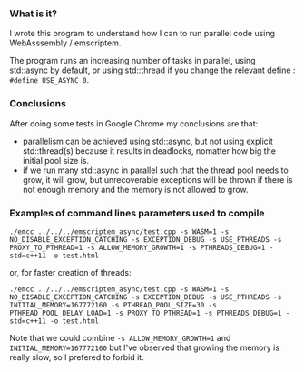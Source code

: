 ### What is it?

I wrote this program to understand how I can to run parallel code using WebAsssembly / emscriptem.

The program runs an increasing number of tasks in parallel,
using std::async by default, or using std::thread if you change the relevant define : `#define USE_ASYNC 0`.

### Conclusions

After doing some tests in Google Chrome my conclusions are that:
- parallelism can be achieved using std::async, but not using explicit std::thread(s) because it results in deadlocks, nomatter how big the initial pool size is.
- if we run many std::async in parallel such that the thread pool needs to grow, it will grow, but unrecoverable exceptions will be thrown if there is not enough memory and the memory is not allowed to grow.

### Examples of command lines parameters used to compile

`./emcc ../../../emscriptem_async/test.cpp -s WASM=1 -s NO_DISABLE_EXCEPTION_CATCHING -s EXCEPTION_DEBUG -s USE_PTHREADS -s PROXY_TO_PTHREAD=1 -s ALLOW_MEMORY_GROWTH=1 -s PTHREADS_DEBUG=1 -std=c++11 -o test.html`

or, for faster creation of threads:

`./emcc ../../../emscriptem_async/test.cpp -s WASM=1 -s NO_DISABLE_EXCEPTION_CATCHING -s EXCEPTION_DEBUG -s USE_PTHREADS -s INITIAL_MEMORY=167772160 -s PTHREAD_POOL_SIZE=30 -s PTHREAD_POOL_DELAY_LOAD=1 -s PROXY_TO_PTHREAD=1 -s PTHREADS_DEBUG=1 -std=c++11 -o test.html`

Note that we could combine `-s ALLOW_MEMORY_GROWTH=1` and `INITIAL_MEMORY=167772160` but I've observed that growing the memory is really slow, so I prefered to forbid it.
